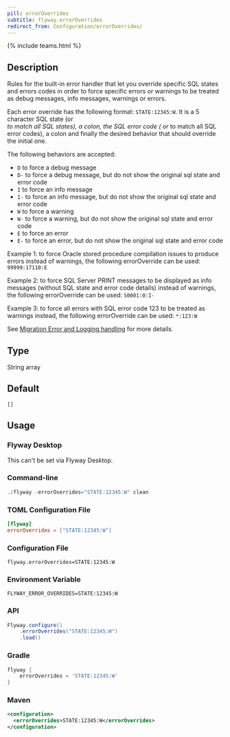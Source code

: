 ```yaml
---
pill: errorOverrides
subtitle: flyway.errorOverrides
redirect_from: Configuration/errorOverrides/
---
```


{% include teams.html %}

## Description

Rules for the built-in error handler that let you override specific SQL states and errors codes in order to force specific errors or warnings to be treated as debug messages, info messages, warnings or errors.

Each error override has the following format: <code>STATE:12345:W</code>. It is a 5 character SQL state (or <code>
*</code> to match all SQL states), a colon, the SQL error code (
or <code>*</code> to match all SQL error codes), a colon and finally the desired behavior that should override the initial one.

The following behaviors are accepted:</p>
<ul>
    <li><code>D</code> to force a debug message</li>
    <li><code>D-</code> to force a debug message, but do not show the original sql state and error code</li>
    <li><code>I</code> to force an info message</li>
    <li><code>I-</code> to force an info message, but do not show the original sql state and error code</li>
    <li><code>W</code> to force a warning</li>
    <li><code>W-</code> to force a warning, but do not show the original sql state and error code</li>
    <li><code>E</code> to force an error</li>
    <li><code>E-</code> to force an error, but do not show the original sql state and error code</li>
</ul>

Example 1: to force Oracle stored procedure compilation issues to produce errors instead of warnings, the following errorOverride can be used: <code>99999:17110:E</code>

Example 2: to force SQL Server PRINT messages to be displayed as info messages (without SQL state and error code details) instead of warnings, the following errorOverride can be used: <code>S0001:0:I-</code>

Example 3: to force all errors with SQL error code 123 to be treated as warnings instead, the following errorOverride can be used: <code>*:123:W</code>

See [Migration Error and Logging handling](https://documentation.red-gate.com/flyway/flyway-concepts/migrations/migration-error-and-logging-handling) for more details.

## Type

String array

## Default

`[]`

## Usage

### Flyway Desktop

This can't be set via Flyway Desktop.

### Command-line

```powershell
./flyway -errorOverrides="STATE:12345:W" clean
```

### TOML Configuration File

```toml
[flyway]
errorOverrides = ["STATE:12345:W"]
```

### Configuration File

```properties
flyway.errorOverrides=STATE:12345:W
```

### Environment Variable

```properties
FLYWAY_ERROR_OVERRIDES=STATE:12345:W
```

### API

```java
Flyway.configure()
    .errorOverrides("STATE:12345:W")
    .load()
```

### Gradle

```groovy
flyway {
    errorOverrides = 'STATE:12345:W'
}
```

### Maven

```xml
<configuration>
  <errorOverrides>STATE:12345:W</errorOverrides>
</configuration>
```
